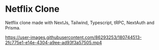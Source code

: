 # Netflix Clone

Netflix clone made with NextJs, Tailwind, Typescript, tRPC, NextAuth and Prisma.

https://user-images.githubusercontent.com/86293253/180744513-2fc775e1-e14e-4304-a9ee-ad93f3a57505.mp4
